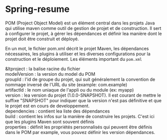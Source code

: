 # Spring-resume

POM (Project Object Model) est un élément central dans les projets Java qui utilise maven comme outil de gestion de projet et de construction. Il sert à configurer le projet, à gérer les dépendances et définir lea manière dont le projet doit être construit et déployé. 

En un mot, le fichier pom.xml décrit le projet Maven, les dépendances nécessaires, les plugins à utiliser et les diverses configurations pour la construction et le déploiement.
Les éléments important du ``pom.xml``

&ltproject : la balise racine du fichier <br>
modelVersion : la version du model du POM <br>
groupId : l'id de groupe du projet, qui suit généralement la convention de nommage inversé de l'URL du site (example: com.example) <br>
artifactId : le nom uniaque de l'appli ou du module (ex: myapp) <br>
version : lea version du projet (1.0.0-SNAPSHOT). Il est courant de mettre le suffixe "SNAPSHOT" pour indiquer que la version n'est pas définitive et que le projet est en cours de developpement. <br>
dependencies : contient lea liste des dépendances  <br>
build : contient les infos sur la manière de construire les projets. C'est ici que les plugins Maven sont souvent définis <br>
properties : définit les propriétés personnalisés qui peuvent être définis dans le POM par example, vous pouvez définir les version dépendances. <br>
